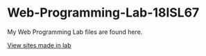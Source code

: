 # Web-Programming-Lab-18ISL67
My Web Programming Lab files are found here. 

[View sites made in lab](https://raghunathan-r.github.io/Web-Programming-Lab-18ISL67/)
